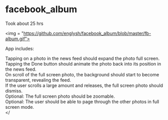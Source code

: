 facebook_album
==============
Took about 25 hrs

<img = "https://github.com/englysh/facebook_album/blob/master/fb-album.gif">

App includes:

Tapping on a photo in the news feed should expand the photo full screen.<br>
Tapping the Done button should animate the photo back into its position in the news feed.<br>
On scroll of the full screen photo, the background should start to become transparent, revealing the feed.<br>
If the user scrolls a large amount and releases, the full screen photo should dismiss.<br>
<strikethrough>Optional: The full screen photo should be zoomable.<br>
Optional: The user should be able to page through the other photos in full screen mode.<br></<strikethrough>
